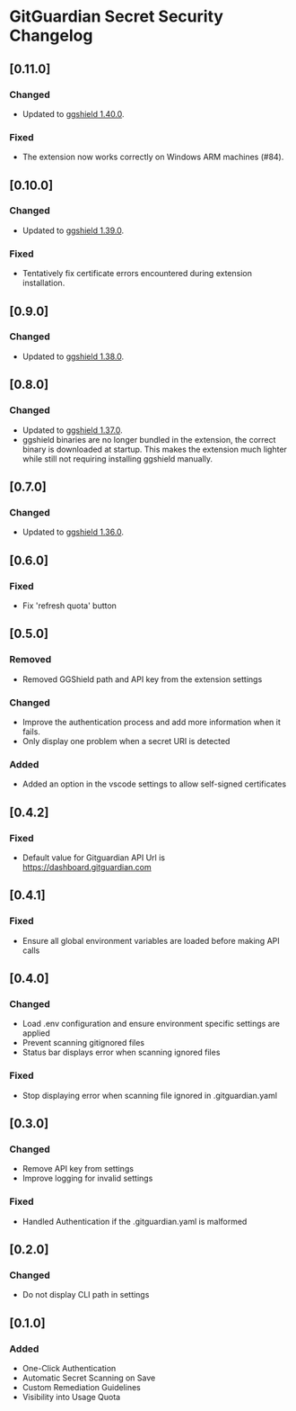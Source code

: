 # GitGuardian Secret Security Changelog

## [0.11.0]

### Changed

- Updated to [ggshield 1.40.0](https://github.com/GitGuardian/ggshield/releases/v1.40.0).

### Fixed

- The extension now works correctly on Windows ARM machines (#84).

## [0.10.0]

### Changed

- Updated to [ggshield 1.39.0](https://github.com/GitGuardian/ggshield/releases/v1.39.0).

### Fixed

- Tentatively fix certificate errors encountered during extension installation.

## [0.9.0]

### Changed

- Updated to [ggshield 1.38.0](https://github.com/GitGuardian/ggshield/releases/v1.38.0).

## [0.8.0]

### Changed

- Updated to [ggshield 1.37.0](https://github.com/GitGuardian/ggshield/releases/v1.37.0).
- ggshield binaries are no longer bundled in the extension, the correct binary is downloaded at startup. This makes the extension much lighter while still not requiring installing ggshield manually.

## [0.7.0]

### Changed

- Updated to [ggshield 1.36.0](https://github.com/GitGuardian/ggshield/releases/v1.36.0).

## [0.6.0]

### Fixed

- Fix 'refresh quota' button

## [0.5.0]

### Removed

- Removed GGShield path and API key from the extension settings

### Changed

- Improve the authentication process and add more information when it fails.
- Only display one problem when a secret URI is detected

### Added

- Added an option in the vscode settings to allow self-signed certificates

## [0.4.2]

### Fixed

- Default value for Gitguardian API Url is https://dashboard.gitguardian.com

## [0.4.1]

### Fixed

- Ensure all global environment variables are loaded before making API calls

## [0.4.0]

### Changed

- Load .env configuration and ensure environment specific settings are applied
- Prevent scanning gitignored files
- Status bar displays error when scanning ignored files

### Fixed

- Stop displaying error when scanning file ignored in .gitguardian.yaml

## [0.3.0]

### Changed

- Remove API key from settings
- Improve logging for invalid settings

### Fixed

- Handled Authentication if the .gitguardian.yaml is malformed

## [0.2.0]

### Changed

- Do not display CLI path in settings

## [0.1.0]

### Added

- One-Click Authentication
- Automatic Secret Scanning on Save
- Custom Remediation Guidelines
- Visibility into Usage Quota
